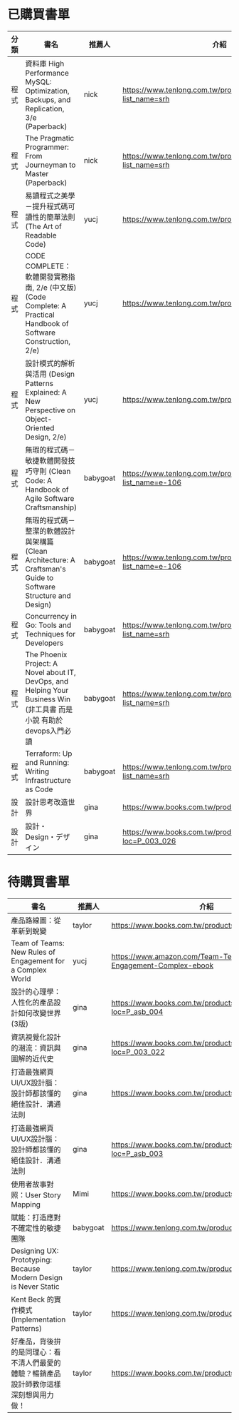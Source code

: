 # 已購買書單
分類 |  書名  | 推薦人 | 介紹 
--- | ---  | --- | --- 
程式 | 資料庫	High Performance MySQL: Optimization, Backups, and Replication, 3/e (Paperback)	| nick | https://www.tenlong.com.tw/products/9781449314286?list_name=srh
程式 |  The Pragmatic Programmer: From Journeyman to Master (Paperback) | nick	| https://www.tenlong.com.tw/products/9780201616224?list_name=srh
程式 | 易讀程式之美學－提升程式碼可讀性的簡單法則 (The Art of Readable Code) | yucj |	https://www.tenlong.com.tw/products/9789862767191
程式 | CODE COMPLETE：軟體開發實務指南, 2/e (中文版) (Code Complete: A Practical Handbook of Software Construction, 2/e) | yucj | https://www.tenlong.com.tw/products/9789864341313
程式 |  設計模式的解析與活用 (Design Patterns Explained: A New Perspective on Object-Oriented Design, 2/e) |	yucj	| https://www.tenlong.com.tw/products/9789862018200
程式 | 無瑕的程式碼－敏捷軟體開發技巧守則 (Clean Code: A Handbook of Agile Software Craftsmanship) | babygoat	 | https://www.tenlong.com.tw/products/9789862017050?list_name=e-106
程式 | 無瑕的程式碼－整潔的軟體設計與架構篇 (Clean Architecture: A Craftsman's Guide to Software Structure and Design)| 	babygoat | https://www.tenlong.com.tw/products/9789864342945?list_name=e-106
程式 | Concurrency in Go: Tools and Techniques for Developers | babygoat | https://www.tenlong.com.tw/products/9781491941195?list_name=srh
程式 | The Phoenix Project: A Novel about IT, DevOps, and Helping Your Business Win (非工具書 而是小說  有助於devops入門必讀 | babygoat	| https://www.tenlong.com.tw/products/9781942788294?list_name=srh
程式 | Terraform: Up and Running: Writing Infrastructure as Code | babygoat | https://www.tenlong.com.tw/products/9781491977088?list_name=srh
設計 | 設計思考改造世界 |  gina | https://www.books.com.tw/products/0010479685
設計 | 設計・Design・デザイン | gina | https://www.books.com.tw/products/0010787688?loc=P_003_026


# 待購買書單
 書名  | 推薦人 | 介紹 
 ---  | --- | --- 
產品路線圖：從革新到蛻變 | taylor | https://www.books.com.tw/products/0010790213
Team of Teams: New Rules of Engagement for a Complex World |yucj | https://www.amazon.com/Team-Teams-Rules-Engagement-Complex-ebook
設計的心理學：人性化的產品設計如何改變世界(3版)	| gina | https://www.books.com.tw/products/0010643797?loc=P_asb_004
資訊視覺化設計的潮流：資訊與圖解的近代史 | gina | https://www.books.com.tw/products/0010787738?loc=P_003_022
打造最強網頁UI/UX設計腦：設計師都該懂的絕佳設計．溝通法則	| gina | https://www.books.com.tw/products/0010723121
打造最強網頁UI/UX設計腦：設計師都該懂的絕佳設計．溝通法則	| gina | https://www.books.com.tw/products/0010647480?loc=P_asb_003
使用者故事對照：User Story Mapping | Mimi	|https://www.books.com.tw/products/0010712916
賦能：打造應對不確定性的敏捷團隊 | babygoat | https://www.tenlong.com.tw/products/9787508676555
Designing UX: Prototyping: Because Modern Design is Never Static | taylor	| https://www.tenlong.com.tw/products/9780994347084
Kent Beck 的實作模式 (Implementation Patterns) | taylor |https://www.tenlong.com.tw/products/9789862018088
好產品，背後拚的是同理心：看不清人們最愛的體驗？暢銷產品設計師教你這樣深刻想與用力做！ | taylor | https://www.books.com.tw/products/0010768658
